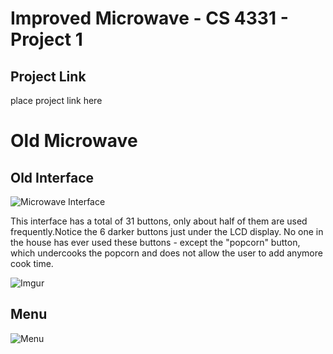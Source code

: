 # Improved Microwave - CS 4331 - Project 1
## Project Link
place project link here

# Old Microwave

## Old Interface
![Microwave Interface](https://i.imgur.com/Ujnn5w9.jpg?1)

This interface has a total of 31 buttons, only about half of them are used frequently.Notice the 6 darker buttons just under the LCD display. No one in the house has ever used these buttons - except the "popcorn" button, which undercooks the popcorn and does not allow the user to add anymore cook time. 

![Imgur](https://www.dropbox.com/s/4b0ngo8o1dfowrx/Normal_gif.gif?dl=0)

## Menu
![Menu](https://i.imgur.com/1kqIfIc.jpg)

